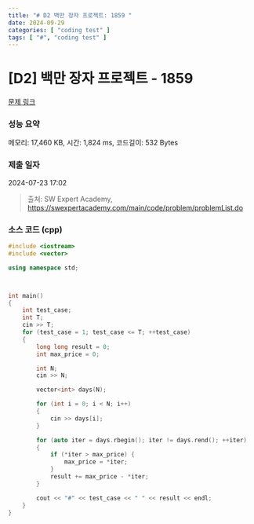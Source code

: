 ```yaml
---
title: "# D2 백만 장자 프로젝트: 1859 "
date: 2024-09-29
categories: [ "coding test" ]
tags: [ "#", "coding test" ]
---
```


# [D2] 백만 장자 프로젝트 - 1859 

[문제 링크](https://swexpertacademy.com/main/code/problem/problemDetail.do?contestProbId=AV5LrsUaDxcDFAXc) 

### 성능 요약

메모리: 17,460 KB, 시간: 1,824 ms, 코드길이: 532 Bytes

### 제출 일자

2024-07-23 17:02



> 출처: SW Expert Academy, https://swexpertacademy.com/main/code/problem/problemList.do


### 소스 코드 (cpp)
```cpp
#include <iostream>
#include <vector>

using namespace std;



int main()
{
	int test_case;
	int T;	
	cin >> T;
	for (test_case = 1; test_case <= T; ++test_case)
	{
		long long result = 0;
		int max_price = 0;

		int N;
		cin >> N;

		vector<int> days(N);

		for (int i = 0; i < N; i++)
		{
			cin >> days[i];
		}

		for (auto iter = days.rbegin(); iter != days.rend(); ++iter)
		{
			if (*iter > max_price) {
				max_price = *iter;
			}
			result += max_price - *iter;
		}

		cout << "#" << test_case << " " << result << endl;
	}
}
```
